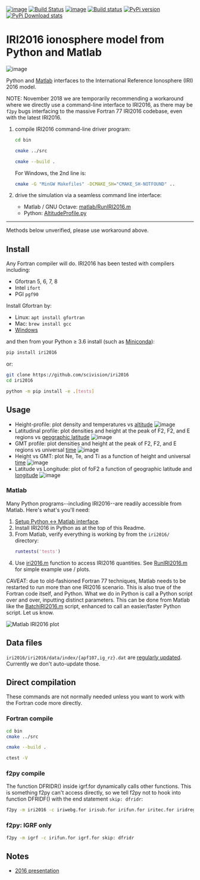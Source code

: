 [![image](https://zenodo.org/badge/DOI/10.5281/zenodo.240895.svg)](https://doi.org/10.5281/zenodo.240895)
[![Build Status](https://travis-ci.org/scivision/IRI2016.svg?branch=master)](https://travis-ci.org/scivision/IRI2016)
[![image](https://coveralls.io/repos/github/scivision/IRI2016/badge.svg?branch=master)](https://coveralls.io/github/scivision/IRI2016?branch=master)
[![Build status](https://ci.appveyor.com/api/projects/status/euvvim6aus3dagwq?svg=true)](https://ci.appveyor.com/project/scivision/pyiri2016)
[![PyPi version](https://img.shields.io/pypi/pyversions/iri2016.svg)](https://pypi.python.org/pypi/iri2016)
[![PyPi Download stats](http://pepy.tech/badge/iri2016)](http://pepy.tech/project/iri2016)


# IRI2016 ionosphere model from Python and Matlab

![image](./figures/iri2DExample02.gif)

Python and [Matlab](#matlab) interfaces to the International Reference Ionosphere (IRI) 2016 model.

NOTE: November 2018 we are temporarily recommending a workaround where we directly use a command-line interface to IRI2016, as there may be `f2py` bugs interfacing to the massive Fortran 77 IRI2016 codebase, even with the latest IRI2016.

1. compile IRI2016 command-line driver program:
   ```sh
   cd bin
   
   cmake ../src
   
   cmake --build .
   ```
   For Windows, the 2nd line is:
   ```sh
   cmake -G "MinGW Makefiles" -DCMAKE_SH="CMAKE_SH-NOTFOUND" ..
   ```
2. drive the simulation via a seamless command line interface:
   
   * Matlab / GNU Octave: [matlab/RunIRI2016.m](./matlab/RunIRI2016.m)
   * Python: [AltitudeProfile.py](./AltitudeProfile.py)



---

Methods below unverified, please use workaround above.

## Install

Any Fortran compiler will do. 
IRI2016 has been tested with compilers including:

* Gfortran 5, 6, 7, 8
* Intel `ifort`
* PGI `pgf90`

Install Gfortran by:

-   Linux: `apt install gfortran`
-   Mac: `brew install gcc`
-   [Windows](https://www.scivision.co/windows-gcc-gfortran-cmake-make-install/)

and then from your Python &ge; 3.6 install (such as [Miniconda](https://conda.io/miniconda.html)):

```sh
pip install iri2016
```

or:
```sh
git clone https://github.com/scivision/iri2016
cd iri2016

python -m pip install -e .[tests]
```
    
## Usage

* Height-profile: plot density and temperatures vs [altitude](./AltitudeProfile.py)
  ![image](./figures/iri1DExample01.png)
* Latitudinal profile: plot densities and height at the peak of F2, F2, and E regions vs [geographic latitude](./LatitudeProfile.py)
  ![image](./figures/iri1DExample02.png)
* GMT profile: plot densities and height at the peak of F2, F2, and E regions vs universal [time](./TimeProfile.py)
  ![image](./figures/iri1DExample08.png)
* Height vs GMT: plot Ne, Te, and Ti as a function of height and universal [time](./examples/example01.py)
  ![image](./figures/iri2DExample01.png)
* Latitude vs Longitude: plot of foF2 a function of geographic latitude and [longitude](./examples/example02.py)
  ![image](./figures/iri2DExample02.png)
  
### Matlab
Many Python programs--including IRI2016--are readily accessible from Matlab.
Here's what's you'll need:

1. [Setup Python &harr; Matlab interface](https://www.scivision.co/matlab-python-user-module-import/).
2. Install IRI2016 in Python as at the top of this Readme.
3. From Matlab, verify everything is working by from the `iri2016/` directory:
   ```matlab
   runtests('tests')
   ```
4. Use [iri2016.m](./matlab/iri2016.m) function to access IRI2016 quantities.  See [RunIRI2016.m](./matlab/RunIRI2016.m) for simple example use / plots.

CAVEAT: due to old-fashioned Fortran 77 techniques, Matlab needs to be restarted to run more than one IRI2016 scenario.
This is also true of the Fortran code itself, and Python.
What we do in Python is call a Python script over and over, inputting distinct parameters.
This can be done from Matlab like the [BatchIRI2016.m](./matlab/BatchIRI2016.m) script, enhanced to call an easier/faster Python script.
Let us know.

![Matlab IRI2016 plot](./figures/matlab.png)

## Data files

`iri2016/iri2016/data/index/{apf107,ig_rz}.dat` are 
[regularly updated](http://irimodel.org/indices/).
Currently we don't auto-update those.

## Direct compilation

These commands are not normally needed unless you want to work with the Fortran code more directly.

### Fortran compile

```sh
cd bin
cmake ../src

cmake --build .

ctest -V
```

### f2py compile

The function DFRIDR() inside igrf.for dynamically calls other functions.
This is something f2py can't access directly, so we tell f2py not to
hook into function DFRIDF() with the end statement `skip: dfridr`:

```sh
f2py -m iri2016 -c iriwebg.for irisub.for irifun.for iritec.for iridreg.for igrf.for  cira.for iriflip.for  skip: dfridr
```

### f2py: IGRF only

```sh
f2py -m igrf -c irifun.for igrf.for skip: dfridr
```

## Notes

* [2016 presentation](https://doi.org/10.5281/zenodo.1493021)
